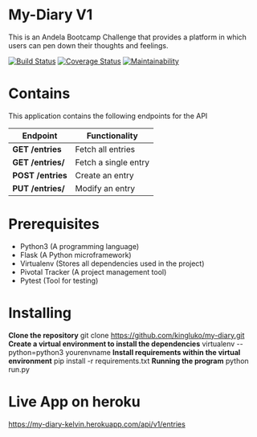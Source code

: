 # My-Diary V1

This is an Andela Bootcamp Challenge that provides a platform in which users can pen down their thoughts and feelings.

[![Build Status](https://travis-ci.org/kingluko/my-diary.svg?branch=develop)](https://travis-ci.org/kingluko/my-diary) [![Coverage Status](https://coveralls.io/repos/github/kingluko/my-diary/badge.svg?branch=ft-add-entry-159058043)](https://coveralls.io/github/kingluko/my-diary?branch=ft-add-entry-159058043) [![Maintainability](https://api.codeclimate.com/v1/badges/e073f9d3ab40ba7fcd93/maintainability)](https://codeclimate.com/github/kingluko/my-diary/maintainability)
# Contains
This application contains the following endpoints for the API

| Endpoint | **Functionality** |
| ------ | ------ |
| **GET /entries** | Fetch all entries |
| **GET /entries/<entryId>** | Fetch a single entry |
|**POST /entries**| Create an entry |
| **PUT /entries/<entryId>** | Modify an entry |

# Prerequisites
- Python3 (A programming language)
- Flask (A Python microframework)
- Virtualenv (Stores all dependencies used in the project)
- Pivotal Tracker (A project management tool)
- Pytest (Tool for testing)

# Installing
**Clone the repository**
 git clone https://github.com/kingluko/my-diary.git
**Create a virtual environment to install the dependencies**
 virtualenv --python=python3 yourenvname
**Install requirements within the virtual environment**
pip install -r requirements.txt
**Running the program**
 python run.py

# Live App on heroku
https://my-diary-kelvin.herokuapp.com/api/v1/entries


